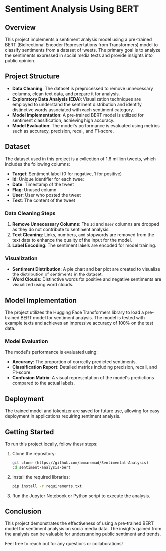 # Sentiment Analysis Using BERT

## Overview
This project implements a sentiment analysis model using a pre-trained BERT (Bidirectional Encoder Representations from Transformers) model to classify sentiments from a dataset of tweets. The primary goal is to analyze the sentiments expressed in social media texts and provide insights into public opinion.

## Project Structure
- **Data Cleaning**: The dataset is preprocessed to remove unnecessary columns, clean text data, and prepare it for analysis.
- **Exploratory Data Analysis (EDA)**: Visualization techniques are employed to understand the sentiment distribution and identify distinctive words associated with each sentiment category.
- **Model Implementation**: A pre-trained BERT model is utilized for sentiment classification, achieving high accuracy.
- **Model Evaluation**: The model's performance is evaluated using metrics such as accuracy, precision, recall, and F1-score.

## Dataset
The dataset used in this project is a collection of 1.6 million tweets, which includes the following columns:
- **Target**: Sentiment label (0 for negative, 1 for positive)
- **Id**: Unique identifier for each tweet
- **Date**: Timestamp of the tweet
- **Flag**: Unused column
- **User**: User who posted the tweet
- **Text**: The content of the tweet

### Data Cleaning Steps
1. **Remove Unnecessary Columns**: The `Id` and `User` columns are dropped as they do not contribute to sentiment analysis.
2. **Text Cleaning**: Links, numbers, and stopwords are removed from the text data to enhance the quality of the input for the model.
3. **Label Encoding**: The sentiment labels are encoded for model training.

### Visualization
- **Sentiment Distribution**: A pie chart and bar plot are created to visualize the distribution of sentiments in the dataset.
- **Word Clouds**: Distinctive words for positive and negative sentiments are visualized using word clouds.

## Model Implementation
The project utilizes the Hugging Face Transformers library to load a pre-trained BERT model for sentiment analysis. The model is tested with example texts and achieves an impressive accuracy of 100% on the test data.

### Model Evaluation
The model's performance is evaluated using:
- **Accuracy**: The proportion of correctly predicted sentiments.
- **Classification Report**: Detailed metrics including precision, recall, and F1-score.
- **Confusion Matrix**: A visual representation of the model's predictions compared to the actual labels.

## Deployment
The trained model and tokenizer are saved for future use, allowing for easy deployment in applications requiring sentiment analysis.

## Getting Started
To run this project locally, follow these steps:
1. Clone the repository:
   ```bash
   git clone (https://github.com/ammaremad/Sentimental-Analysis)
   cd sentiment-analysis-bert
   ```
2. Install the required libraries:
   ```bash
   pip install -r requirements.txt
   ```
3. Run the Jupyter Notebook or Python script to execute the analysis.

## Conclusion
This project demonstrates the effectiveness of using a pre-trained BERT model for sentiment analysis on social media data. The insights gained from the analysis can be valuable for understanding public sentiment and trends.

Feel free to reach out for any questions or collaborations!

